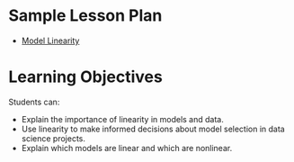 # Sample Lesson Plan
- [Model Linearity](Model_Linearity.ipynb)

# Learning Objectives

Students can:
- Explain the importance of linearity in models and data.
- Use linearity to make informed decisions about model selection in data science projects.
- Explain which models are linear and which are nonlinear.
